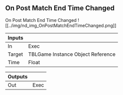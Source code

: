 ## On Post Match End Time Changed
On Post Match End Time Changed
![[../img/nd_img_OnPostMatchEndTimeChanged.png]]

|Inputs||
|--|--|
| In | Exec |
| Target | TBLGame Instance Object Reference |
| Time | Float |

|Outputs||
|--|--|
| Out | Exec |
